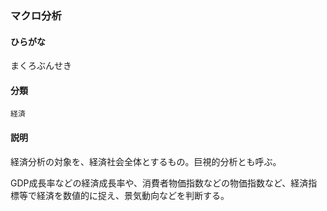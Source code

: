 <div style="display:none;">

## [あ行](securities-terms?id=あ行)
## [か行](securities-terms?id=か行)
## [さ行](securities-terms?id=さ行)
## [た行](securities-terms?id=た行)
## [な行](securities-terms?id=な行)
## [は行](securities-terms?id=は行)
## [ま行](securities-terms?id=ま行)

</div>

### マクロ分析

#### ひらがな

まくろぶんせき

#### 分類

`経済`

#### 説明

経済分析の対象を、経済社会全体とするもの。巨視的分析とも呼ぶ。
GDP成長率などの経済成長率や、消費者物価指数などの物価指数など、経済指標等で経済を数値的に捉え、景気動向などを判断する。

<div style="display:none;">

## [や行](securities-terms?id=や行)
## [ら行](securities-terms?id=ら行)
## [わ行](securities-terms?id=わ行)
## [英数字・記号](securities-terms?id=英数字・記号)

</div>

